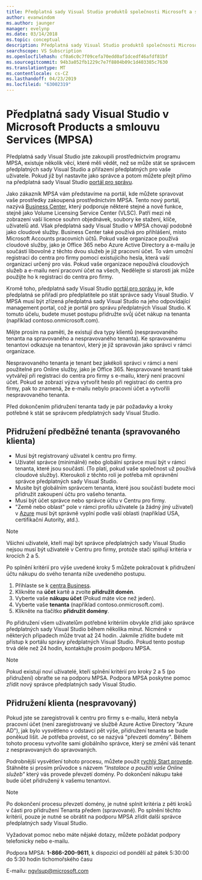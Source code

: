 ```yaml
---
title: Předplatná sady Visual Studio produktů společnosti Microsoft a smlouvu o poskytování služeb (MPSA) | Dokumentace Microsoftu
author: evanwindom
ms.author: jaunger
manager: evelynp
ms.date: 03/14/2018
ms.topic: conceptual
description: Předplatná sady Visual Studio produktů společnosti Microsoft a smlouvu o poskytování služeb (MPSA)
searchscope: VS Subscription
ms.openlocfilehash: cf0a6c0c7f09cefa70edd0af1dcedf46afdf81bf
ms.sourcegitcommit: 94b3a052fb1229c7e7f8804b09c1d403385c7630
ms.translationtype: MT
ms.contentlocale: cs-CZ
ms.lasthandoff: 04/23/2019
ms.locfileid: "63002319"
---
```

# <a name="visual-studio-subscriptions-in-a-microsoft-products-and-services-agreement-mpsa"></a>Předplatná sady Visual Studio v Microsoft Products a smlouvu Services (MPSA)

Předplatná sady Visual Studio jste zakoupili prostřednictvím programu MPSA, existuje několik věcí, které měli vědět, než se může stát se správcem předplatných sady Visual Studio a přiřazení předplatných pro vaše uživatele. Pokud již byl nastavíte jako správce a potom můžete přejít přímo na předplatná sady Visual Studio [portál pro správu](https://manage.visualstudio.com/).

Jako zákazník MPSA vám představíme na portál, kde můžete spravovat vaše prostředky zakoupená prostřednictvím MPSA. Tento nový portál, nazývá [Business Center](https://businessaccount.microsoft.com/), který podporuje některé stejné a nové funkce, stejně jako Volume Licensing Service Center (VLSC). Patří mezi ně zobrazení vaší licence souhrn objednávek, soubory ke stažení, klíče, uživatelů atd. Však předplatná sady Visual Studio v MPSA chovají podobně jako cloudové služby. Business Center také používá pro přihlášení, místo Microsoft Accounts pracovních účtů. Pokud vaše organizace používá cloudové služby, jako je Office 365 nebo Azure Active Directory a e-mailu je součástí libovolné z těchto dvou služeb je již pracovní účet. To vám umožní registraci do centra pro firmy pomocí existujícího hesla, která vaší organizaci určený pro vás. Pokud vaše organizace nepoužívá cloudových služeb a e-mailu není pracovní účet na všech, Nedělejte si starosti jak může použijte ho k registraci do centra pro firmy.

Kromě toho, předplatná sady Visual Studio [portál pro správu](https://manage.visualstudio.com/) je, kde předplatná se přiřadí pro předplatitele po stát správce sady Visual Studio. V MPSA musí být zřízená předplatná sady Visual Studio na jeho odpovídající management portal, což je portál pro správu předplatných Visual Studio. K tomuto účelu, budete muset postupu přidružte svůj účet nákup na tenanta (například contoso.onmicrosoft.com).

Mějte prosím na paměti, že existují dva typy klientů (nespravovaného tenanta na spravovaného a nespravovaného tenanta). Ke spravovanému tenantovi odkazuje na tenantovi, který je již spravován jako správci v rámci organizace.

Nespravovaného tenanta je tenant bez jakékoli správci v rámci a není použitelné pro Online služby, jako je Office 365. Nespravované tenanti také vytvářejí při registraci do centra pro firmy s e-mailu, který není pracovní účet. Pokud se zobrazí výzva vytvořit heslo při registraci do centra pro firmy, pak to znamená, že e-mailu nebylo pracovní účet a vytvořili nespravovaného tenanta.

Před dokončením přidružení tenanta tady je pár požadavky a kroky potřebné k stát se správcem předplatných sady Visual Studio.

## <a name="pre-tenant-association-managed-tenant"></a>Přidružení předběžné tenanta (spravovaného klienta)

- Musí být registrovaný uživatel k centru pro firmy.
- Uživatel správce (minimálně) nebo globální správce musí být v rámci tenanta, které jsou součástí. (To platí, pokud vaše společnost už používá cloudové služby). Kteroukoli z těchto rolí je potřeba mít oprávnění správce předplatných sady Visual Studio.
- Musíte být globálním správcem tenanta, které jsou součástí budete moci přidružit zakoupení účtu pro vašeho tenanta.
- Musí být účet správce nebo správce účtu v Centru pro firmy.
- "Země nebo oblast" pole v rámci profilu uživatele (a žádný jiný uživatel) v [Azure](https://portal.azure.com/) musí být správně vyplní podle vaší oblasti (například USA, certifikační Autority, atd.). 

> [!NOTE]
> Všichni uživatelé, kteří mají být správce předplatných sady Visual Studio nejsou musí být uživatelé v Centru pro firmy, protože stačí splňují kritéria v krocích 2 a 5.

Po splnění kritérií pro výše uvedené kroky 5 můžete pokračovat k přidružení účtu nákupu do svého tenanta níže uvedeného postupu.
1. Přihlaste se k [centra Business](https://businessaccount.microsoft.com/).
2. Klikněte na **účet** kartě a zvolte **přidružit domén**.
3. Vyberte vaše **nákupu účet** (Pokud máte více než jeden).
4. Vyberte vaše **tenanta** (například contoso.onmicrosoft.com).
5. Klikněte na tlačítko **přidružit domény**.

Po přidružení všem uživatelům potřebné kritériím obvykle zřídí jako správce předplatných sady Visual Studio během několika minut. Nicméně v některých případech může trvat až 24 hodin. Jakmile zřídíte budete mít přístup k portálu správy předplatných Visual Studio. Pokud tento postup trvá déle než 24 hodin, kontaktujte prosím podporu MPSA.

> [!NOTE]
> Pokud existují noví uživatelé, kteří splnění kritérií pro kroky 2 a 5 (po přidružení) obraťte se na podporu MPSA. Podpora MPSA poskytne pomoc zřídit nový správce předplatných sady Visual Studio.

## <a name="tenant-association-unmanaged"></a>Přidružení klienta (nespravovaný)

Pokud jste se zaregistrovali k centru pro firmy s e-mailu, která nebyla pracovní účet (není zaregistrovaný ve službě Azure Active Directory "Azure AD"), jak bylo vysvětleno v odstavci pět výše, přidružení tenanta se bude poněkud lišit. Je potřeba provést, co se nazývá "převzetí domény". Během tohoto procesu vytvoříte sami globálního správce, který se změní váš tenant z nespravovaných do spravovaných.

Podrobnější vysvětlení tohoto procesu, můžete použít [rychlý Start provede](https://www.microsoft.com/en-us/Licensing/existing-customer/business-center-training-and-resources.aspx). Stáhněte si prosím průvodce s názvem *"Instalace a použití vaše Online služeb"* který vás provede převzetí domény. Po dokončení nákupu také bude účet přidružený k vašemu tenantovi.

> [!NOTE]
> Po dokončení procesu převzetí domény, je nutné splnit kritéria z pěti kroků v části pro přidružení Tenanta předem (spravované). Po splnění těchto kritérií, pouze je nutné se obrátit na podporu MPSA zřídit další správce předplatných sady Visual Studio.

Vyžadovat pomoc nebo máte nějaké dotazy, můžete požádat podpory telefonicky nebo e-mailu.

Podpora MPSA: **1-866-200-9611**, k dispozici od pondělí až pátek 5:30:00 do 5:30 hodin tichomořského času

E-mailu: ngvlsup@microsoft.com
